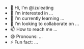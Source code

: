 - 👋 Hi, I’m @izuleating
- 👀 I’m interested in ...
- 🌱 I’m currently learning ...
- 💞️ I’m looking to collaborate on ...
- 📫 How to reach me ...
- 😄 Pronouns: ...
- ⚡ Fun fact: ...

<!---
izuleating/izuleating is a ✨ special ✨ repository because its `README.md` (this file) appears on your GitHub profile.
You can click the Preview link to take a look at your changes.
--->
